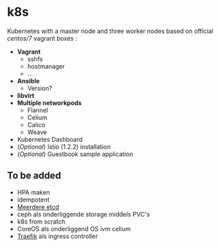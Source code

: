 # k8s
Kubernetes with a master node and three worker nodes based on official _centos/7_ vagrant boxes :
* **Vagrant**
  * sshfs
  * hostmanager
  * ...
* **Ansible**
  * Version?
* **libvirt**
* **Multiple networkpods**
  * Flannel
  * Celium
  * Calico
  * Weave
* Kubernetes Dashboard
* (_Optional_) Istio (1.2.2) installation
* (_Optional_) Guestbook sample application

## To be added
 * HPA maken
 * idempotent
 * [Meerdere etcd](https://kubernetes.io/docs/setup/production-environment/tools/kubeadm/setup-ha-etcd-with-kubeadm/)
 * ceph als onderliggende storage middels PVC's
 * k8s from scratch
 * CoreOS als onderliggend OS ivm celium
 * [Traefik](https://traefik.io/) als ingress controller